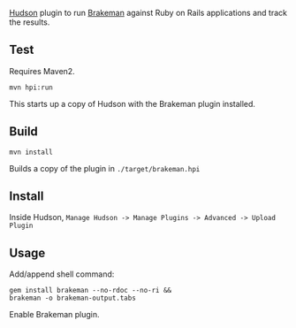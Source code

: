 [Hudson](http://hudson-ci.org) plugin to run [Brakeman](https://github.com/presidentbeef/brakeman) against Ruby on Rails applications and track the results.

## Test

Requires Maven2.

    mvn hpi:run

This starts up a copy of Hudson with the Brakeman plugin installed.

## Build

    mvn install

Builds a copy of the plugin in `./target/brakeman.hpi`

## Install

Inside Hudson, `Manage Hudson -> Manage Plugins -> Advanced -> Upload Plugin`

## Usage

Add/append shell command:

    gem install brakeman --no-rdoc --no-ri &&
    brakeman -o brakeman-output.tabs

Enable Brakeman plugin.
